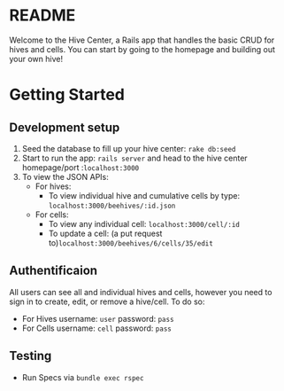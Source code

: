 # README
Welcome to the Hive Center, a Rails app that handles the basic CRUD for hives and cells. You can start by going to the homepage and building out your own hive!

# Getting Started

## Development setup
1. Seed the database to fill up your hive center: `rake db:seed` 
2. Start to run the app: `rails server` and head to the hive center homepage/port :`localhost:3000`
3. To view the JSON APIs: 
    - For hives: 
        - To view individual hive and cumulative cells by type: `localhost:3000/beehives/:id.json`
    - For cells: 
        - To view any individual cell: `localhost:3000/cell/:id`
        - To update a cell: (a put request to)`localhost:3000/beehives/6/cells/35/edit`


## Authentificaion
All users can see all and individual hives and cells, however you need to sign in to create, edit, or remove a hive/cell. To do so:

- For Hives username: `user` password: `pass`
- For Cells username: `cell` password: `pass`

## Testing
- Run Specs via `bundle exec rspec`
